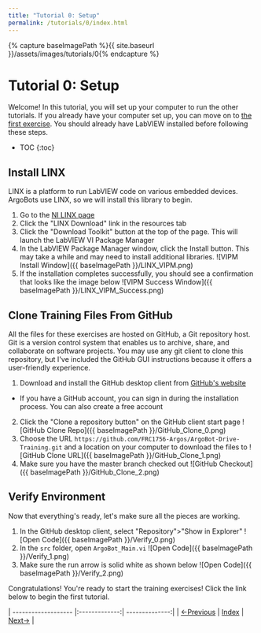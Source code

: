 ```yaml
---
title: "Tutorial 0: Setup"
permalink: /tutorials/0/index.html
---
```

[PREV]: {{site.baseurl}}/index.html
[HOME]: {{site.baseurl}}/index.html
[NEXT]: {{site.baseurl}}/tutorials/1/index.html

{% capture baseImagePath %}{{ site.baseurl }}/assets/images/tutorials/0{% endcapture %}

# Tutorial 0: Setup

Welcome!  In this tutorial, you will set up your computer to run the other tutorials.
If you already have your computer set up, you can move on to [the first exercise][NEXT].
You should already have LabVIEW installed before following these steps.

* TOC
{:toc}

## Install LINX

LINX is a platform to run LabVIEW code on various embedded devices.
ArgoBots use LINX, so we will install this library to begin.

1. Go to the [NI LINX page](http://sine.ni.com/nips/cds/view/p/lang/en/nid/212478)
2. Click the "LINX Download" link in the resources tab
3. Click the "Download Toolkit" button at the top of the page.  This will launch the LabVIEW VI Package Manager
4. In the LabVIEW Package Manager window, click the Install button.  This may take a while and may need to install additional libraries.
   ![VIPM Install Window]({{ baseImagePath }}/LINX_VIPM.png)
5. If the installation completes successfully, you should see a confirmation that looks like the image below
   ![VIPM Success Window]({{ baseImagePath }}/LINX_VIPM_Success.png)

## Clone Training Files From GitHub

All the files for these exercises are hosted on GitHub, a Git repository host.
Git is a version control system that enables us to archive, share, and collaborate on software projects.
You may use any git client to clone this repository, but I've included the GitHub GUI instructions because it offers a user-friendly experience.

1. Download and install the GitHub desktop client from [GitHub's website](https://desktop.github.com/)
  - If you have a GitHub account, you can sign in during the installation process.  You can also create a free account
2. Click the "Clone a repository button" on the GitHub client start page
   ![GitHub Clone Repo]({{ baseImagePath }}/GitHub_Clone_0.png)
3. Choose the URL `https://github.com/FRC1756-Argos/ArgoBot-Drive-Training.git` and a location on your computer to download the files to
   ![GitHub Clone URL]({{ baseImagePath }}/GitHub_Clone_1.png)
4. Make sure you have the master branch checked out
   ![GitHub Checkout]({{ baseImagePath }}/GitHub_Clone_2.png)

## Verify Environment

Now that everything's ready, let's make sure all the pieces are working.

1. In the GitHub desktop client, select "Repository">"Show in Explorer"
   ![Open Code]({{ baseImagePath }}/Verify_0.png)
2. In the `src` folder, open `ArgoBot_Main.vi`
   ![Open Code]({{ baseImagePath }}/Verify_1.png)
3. Make sure the run arrow is solid white as shown below
   ![Open Code]({{ baseImagePath }}/Verify_2.png)

Congratulations!  You're ready to start the training exercises!  Click the link below to begin the first tutorial.

| ------------------- |:-------------:| --------------:|
| [<-Previous][PREV]  | [Index][HOME] | [Next->][NEXT] |
